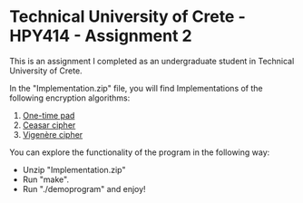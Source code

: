 # Technical University of Crete - HPY414 - Assignment 2
This is an assignment I completed as an undergraduate student in Technical University of Crete.

In the "Implementation.zip" file, you will find Implementations of the following encryption algorithms:
1) <a href="https://en.wikipedia.org/wiki/One-time_pad" target="_blank">One-time pad</a>
2) <a href="https://en.wikipedia.org/wiki/Caesar_cipher" target="_blank">Ceasar cipher</a>
3) <a href="https://en.wikipedia.org/wiki/Vigen%C3%A8re_cipher" target="_blank">Vigenère cipher</a>

You can explore the functionality of the program in the following way:
- Unzip "Implementation.zip"
- Run "make".
- Run "./demoprogram" and enjoy! 
